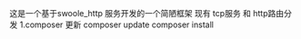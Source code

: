 这是一个基于swoole_http 服务开发的一个简陋框架 
现有 tcp服务 和 http路由分发 
1.composer 更新
composer update 
composer install

